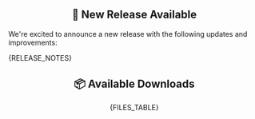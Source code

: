 <div align="center">

## 🎉 New Release Available

</div>
We're excited to announce a new release with the following updates and improvements:

{RELEASE_NOTES}

<div align="center">

## 📦 Available Downloads

{FILES_TABLE}
</div>
